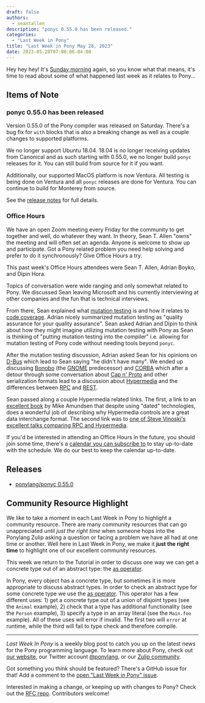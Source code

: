 ```yaml
---
draft: false
authors:
  - seantallen
description: "ponyc 0.55.0 has been released."
categories:
  - "Last Week in Pony"
title: "Last Week in Pony May 28, 2023"
date: 2023-05-28T07:00:06-04:00
---
```


Hey hey hey! It's [Sunday morning](https://www.youtube.com/watch?v=8_xd5jG3JTA) again, so you know what that means, it's time to read about some of what happened last week as it relates to Pony...

<!-- more -->

## Items of Note

### ponyc 0.55.0 has been released

Version 0.55.0 of the Pony compiler was released on Saturday. There's a bug fix for `with` blocks that is also a breaking change as well as a couple changes to supported platforms.

We no longer support Ubuntu 18.04. 18.04 is no longer receiving updates from Canonical and as such starting with 0.55.0, we no longer build `ponyc` releases for it. You can still build from source for it if you want.

Additionally, our supported MacOS platform is now Ventura. All testing is being done on Ventura and all `ponyc` releases are done for Ventura. You can continue to build for Monterey from source.

See the [release notes](https://github.com/ponylang/ponyc/releases/tag/0.55.0) for full details.

### Office Hours

We have an open Zoom meeting every Friday for the community to get together and well, do whatever they want. In theory, Sean T. Allen "owns" the meeting and will often set an agenda. Anyone is welcome to show up and participate. Got a Pony related problem you need help solving and prefer to do it synchronously? Give Office Hours a try.

This past week's Office Hours attendees were Sean T. Allen, Adrian Boyko, and Dipin Hora.

Topics of conversation were wide ranging and only somewhat related to Pony. We discussed Sean leaving Microsoft and his currently interviewing at other companies and the fun that is technical interviews.

From there, Sean explained what [mutation testing](https://en.wikipedia.org/wiki/Mutation_testing) is and how it relates to [code coverage](https://en.wikipedia.org/wiki/Code_coverage). Adrian nicely summarized mutation testing as "quality assurance for your quality assurance". Sean asked Adrian and Dipin to think about how they might imagine utilizing mutation testing with Pony as Sean is thinking of "putting mutation testing into the compiler" i.e. allowing for mutation testing of Pony code without needing tools beyond `ponyc`.

After the mutation testing discussion, Adrian asked Sean for his opinions on [D-Bus](https://en.wikipedia.org/wiki/D-Bus) which lead to Sean saying "he didn't have many". We ended up discussing [Bonobo](https://en.wikipedia.org/wiki/Bonobo_(GNOME)) (the [GNOME](https://en.wikipedia.org/wiki/GNOME) predecessor) and [CORBA](https://en.wikipedia.org/wiki/Common_Object_Request_Broker_Architecture) which after a detour through some conversation about [Cap n' Proto](https://capnproto.org/) and other serialization formats lead to a discussion about [Hypermedia](https://en.wikipedia.org/wiki/Hypermedia) and the differences between [RPC](https://en.wikipedia.org/wiki/Remote_procedure_call) and [REST](https://en.wikipedia.org/wiki/Representational_state_transfer).

Sean passed along a couple Hypermedia related links. The first, a link to an [excellent book](https://www.oreilly.com/library/view/building-hypermedia-apis/9781449309497/) by Mike Amundsen that despite using "dated" technologies, does a wonderful job of describing why Hypermedia controls are a great data interchange format. The second link was to [one of Steve Vinoski's excellent talks comparing RPC and Hypermedia](https://www.infoq.com/presentations/vinoski-rpc-convenient-but-flawed/).

If you'd be interested in attending an Office Hours in the future, you should join some time, there's a [calendar you can subscribe to](https://calendar.google.com/calendar/ical/4465e68ae24131ae00461a40893f2637a2c9ac510e311a44ff78680e2f183ce3%40group.calendar.google.com/public/basic.ics) to stay up-to-date with the schedule. We do our best to keep the calendar up-to-date.

## Releases

- [ponylang/ponyc 0.55.0](https://github.com/ponylang/ponyc/releases/tag/0.55.0)

## Community Resource Highlight

We like to take a moment in each Last Week in Pony to highlight a community resource. There are many community resources that can go unappreciated until _just the right time_ when someone hops into the Ponylang Zulip asking a question or facing a problem we have all had at one time or another. Well here in Last Week in Pony, we make it **just the right time** to highlight one of our excellent community resources.

This week we return to the Tutorial in order to discuss one way we can get a concrete type out of an abstract type: the [as operator](https://tutorial.ponylang.io/pattern-matching/as.html).

In Pony, every object has a concrete type, but sometimes it is more appropriate to discuss abstract types. In order to check an abstract type for some concrete type we use the [as operator](https://tutorial.ponylang.io/pattern-matching/as.html). This operator has a few different uses: 1) get a concrete type out of a union of disjoint types (see the `Animal` example), 2) check that a type has additional functionality (see the `Person` example), 3) specify a type in an array literal (see the `Main.foo` example). All of these uses will error if invalid. The first two will `error` at runtime, while the third will fail to type check and therefore compile.

---

_Last Week In Pony_ is a weekly blog post to catch you up on the latest news for the Pony programming language. To learn more about Pony, check out [our website](https://ponylang.io), our Twitter account [@ponylang](https://twitter.com/ponylang), or our [Zulip community](https://ponylang.zulipchat.com).

Got something you think should be featured? There's a GitHub issue for that! Add a comment to the [open "Last Week in Pony" issue](https://github.com/ponylang/ponylang.github.io/issues?q=is%3Aissue+is%3Aopen+label%3Alast-week-in-pony).

Interested in making a change, or keeping up with changes to Pony? Check out the [RFC repo](https://github.com/ponylang/rfcs). Contributors welcome!
